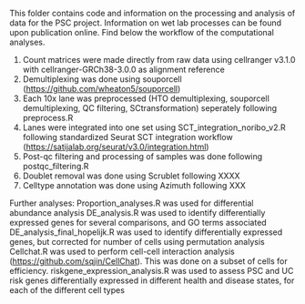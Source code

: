 This folder contains code and information on the processing and analysis of data for the PSC project. Information on wet lab processes can be found upon publication online. Find below the workflow of the computational analyses.

1. Count matrices were made directly from raw data using cellranger v3.1.0 with cellranger-GRCh38-3.0.0 as alignment reference
2. Demultiplexing was done using souporcell (https://github.com/wheaton5/souporcell)
3. Each 10x lane was preprocessed (HTO demultiplexing, souporcell demultiplexing, QC filtering, SCtransformation) seperately following preprocess.R
4. Lanes were integrated into one set using SCT_integration_noribo_v2.R following standardized Seurat SCT integration workflow (https://satijalab.org/seurat/v3.0/integration.html)
5. Post-qc filtering and processing of samples was done following postqc_filtering.R
6. Doublet removal was done using Scrublet following XXXX
7. Celltype annotation was done using Azimuth following XXX


Further analyses:
Proportion_analyses.R was used for differential abundance analysis
DE_analysis.R was used to identify differentially expressed genes for several comparisons, and GO terms associated
DE_analysis_final_hopelijk.R was used to identify differentially expressed genes, but corrected for number of cells using permutation analysis
Cellchat.R was used to perform cell-cell interaction analysis (https://github.com/sqjin/CellChat). This was done on a subset of cells for efficiency.
riskgene_expression_analysis.R was used to assess PSC and UC risk genes differentially expressed in different health and disease states, for each of the different cell types
